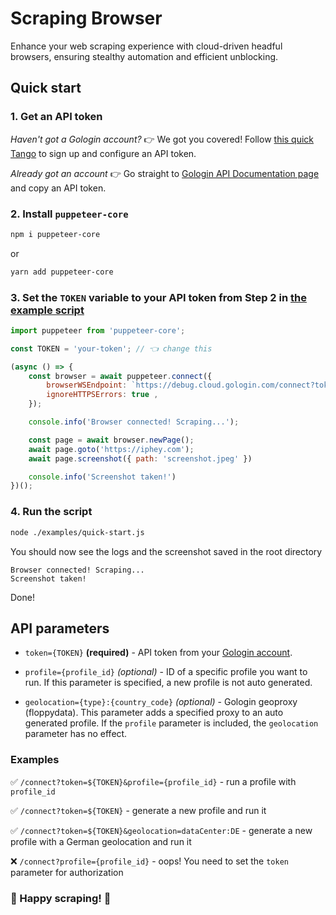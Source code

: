 # Scraping Browser

Enhance your web scraping experience with cloud-driven headful browsers, ensuring stealthy automation and efficient unblocking.

## Quick start

### 1. Get an API token

*Haven't got a Gologin account?* 👉 We got you covered! Follow [this quick Tango](https://app.tango.us/app/workflow/Register-a-Gologin-account-and-configure-a-dev-token-00ff53ba1f0345d8820f182d10b60004) to sign up and configure an API token.

*Already got an account* 👉 Go straight to [Gologin API Documentation page](https://app.gologin.com/#/personalArea/TokenApi) and copy an API token.

### 2. Install `puppeteer-core`

```bash
npm i puppeteer-core
```
or
```bash
yarn add puppeteer-core
```

### 3. Set the `TOKEN` variable to your API token from **Step 2** in [the example script](./examples/quick-start.js)

```javascript
import puppeteer from 'puppeteer-core';

const TOKEN = 'your-token'; // 👈 change this

(async () => {
    const browser = await puppeteer.connect({
        browserWSEndpoint: `https://debug.cloud.gologin.com/connect?token=${TOKEN}`,
        ignoreHTTPSErrors: true ,
    });

    console.info('Browser connected! Scraping...');

    const page = await browser.newPage();
    await page.goto('https://iphey.com');
    await page.screenshot({ path: 'screenshot.jpeg' })

    console.info('Screenshot taken!')
})();
```

### 4. Run the script
```bash
node ./examples/quick-start.js
```
You should now see the logs and the screenshot saved in the root directory
```console
Browser connected! Scraping...
Screenshot taken!
```

Done!

## API parameters

- `token={TOKEN}` **(required)** - API token from your [Gologin account](app.gologin.com/#/personalArea/TokenApi).

- `profile={profile_id}` *(optional)* - ID of a specific profile you want to run. If this parameter is specified, a new profile is not auto generated.

- `geolocation={type}:{country_code}` *(optional)* - Gologin geoproxy (floppydata). This parameter adds a specified proxy to an auto generated profile. If the `profile` parameter is included, the `geolocation` parameter has no effect.

### Examples
✅ `/connect?token=${TOKEN}&profile={profile_id}` - run a profile with `profile_id`

✅ `/connect?token=${TOKEN}` - generate a new profile and run it

✅ `/connect?token=${TOKEN}&geolocation=dataCenter:DE` - generate a new profile with a German geolocation and run it

❌ `/connect?profile={profile_id}` - oops! You need to set the `token` parameter for authorization

### 🎉 Happy scraping! 🎉

